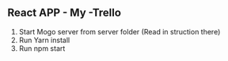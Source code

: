 ## React APP - My -Trello

1. Start Mogo server from server folder (Read in struction there)
2. Run Yarn install
3. Run npm start

